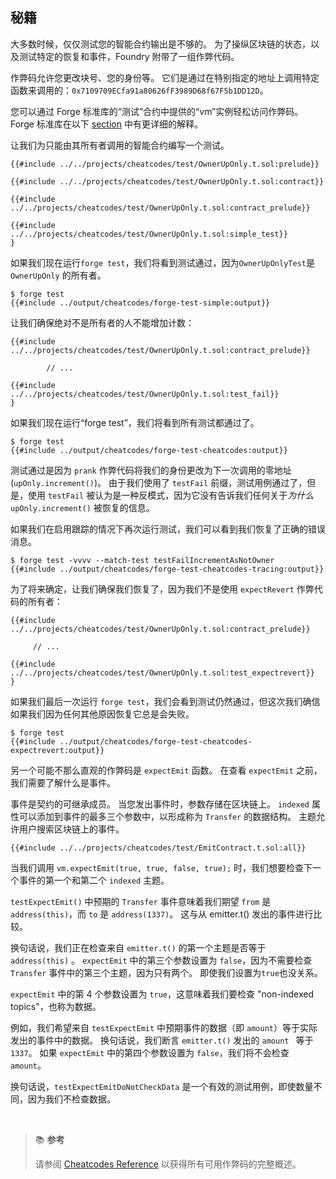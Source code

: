 ## 秘籍

大多数时候，仅仅测试您的智能合约输出是不够的。 为了操纵区块链的状态，以及测试特定的恢复和事件，Foundry 附带了一组作弊代码。

作弊码允许您更改块号、您的身份等。 它们是通过在特别指定的地址上调用特定函数来调用的：`0x7109709ECfa91a80626fF3989D68f67F5b1DD12D`。

您可以通过 Forge 标准库的“测试”合约中提供的“vm”实例轻松访问作弊码。 Forge 标准库在以下 [section](./forge-std.md) 中有更详细的解释。

让我们为只能由其所有者调用的智能合约编写一个测试。

```solidity
{{#include ../../projects/cheatcodes/test/OwnerUpOnly.t.sol:prelude}}

{{#include ../../projects/cheatcodes/test/OwnerUpOnly.t.sol:contract}}

{{#include ../../projects/cheatcodes/test/OwnerUpOnly.t.sol:contract_prelude}}

{{#include ../../projects/cheatcodes/test/OwnerUpOnly.t.sol:simple_test}}
}
```

如果我们现在运行`forge test`，我们将看到测试通过，因为`OwnerUpOnlyTest`是 `OwnerUpOnly` 的所有者。

```ignore
$ forge test
{{#include ../output/cheatcodes/forge-test-simple:output}}
```

让我们确保绝对不是所有者的人不能增加计数：

```solidity
{{#include ../../projects/cheatcodes/test/OwnerUpOnly.t.sol:contract_prelude}}

        // ...

{{#include ../../projects/cheatcodes/test/OwnerUpOnly.t.sol:test_fail}}
}
```

如果我们现在运行“forge test”，我们将看到所有测试都通过了。

```ignore
$ forge test
{{#include ../output/cheatcodes/forge-test-cheatcodes:output}}
```

测试通过是因为 `prank` 作弊代码将我们的身份更改为下一次调用的零地址 (`upOnly.increment()`)。 由于我们使用了 `testFail` 前缀，测试用例通过了，但是，使用 `testFail` 被认为是一种反模式，因为它没有告诉我们任何关于*为什么* `upOnly.increment()` 被恢复的信息。

如果我们在启用跟踪的情况下再次运行测试，我们可以看到我们恢复了正确的错误消息。

```ignore
$ forge test -vvvv --match-test testFailIncrementAsNotOwner
{{#include ../output/cheatcodes/forge-test-cheatcodes-tracing:output}}
```

为了将来确定，让我们确保我们恢复了，因为我们不是使用 `expectRevert` 作弊代码的所有者：

```solidity
{{#include ../../projects/cheatcodes/test/OwnerUpOnly.t.sol:contract_prelude}}

     // ...

{{#include ../../projects/cheatcodes/test/OwnerUpOnly.t.sol:test_expectrevert}}
}
```

如果我们最后一次运行 `forge test`，我们会看到测试仍然通过，但这次我们确信如果我们因为任何其他原因恢复它总是会失败。

```ignore
$ forge test
{{#include ../output/cheatcodes/forge-test-cheatcodes-expectrevert:output}}
```

另一个可能不那么直观的作弊码是 `expectEmit` 函数。 在查看 `expectEmit` 之前，我们需要了解什么是事件。

事件是契约的可继承成员。 当您发出事件时，参数存储在区块链上。 `indexed` 属性可以添加到事件的最多三个参数中，以形成称为 `Transfer` 的数据结构。 主题允许用户搜索区块链上的事件。

```solidity
{{#include ../../projects/cheatcodes/test/EmitContract.t.sol:all}}
```

当我们调用 `vm.expectEmit(true, true, false, true);` 时，我们想要检查下一个事件的第一个和第二个 `indexed` 主题。

`testExpectEmit()` 中预期的 `Transfer` 事件意味着我们期望 `from` 是 `address(this)`，而 `to` 是 `address(1337)`。 这与从 emitter.t() 发出的事件进行比较。

换句话说，我们正在检查来自 `emitter.t()` 的第一个主题是否等于 `address(this)` 。 `expectEmit` 中的第三个参数设置为 `false`，因为不需要检查 `Transfer` 事件中的第三个主题，因为只有两个。 即使我们设置为`true`也没关系。

`expectEmit` 中的第 4 个参数设置为 `true`，这意味着我们要检查 "non-indexed topics"，也称为数据。

例如，我们希望来自 `testExpectEmit` 中预期事件的数据（即 `amount`）等于实际发出的事件中的数据。 换句话说，我们断言 `emitter.t()` 发出的 `amount ` 等于 `1337`。 如果 `expectEmit` 中的第四个参数设置为 `false`，我们将不会检查 `amount`。

换句话说，`testExpectEmitDoNotCheckData` 是一个有效的测试用例，即使数量不同，因为我们不检查数据。

<br>

> 📚 **参考**
>
> 请参阅 [Cheatcodes Reference](../cheatcodes/) 以获得所有可用作弊码的完整概述。